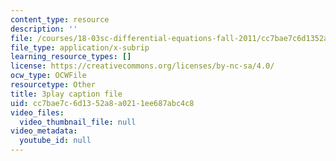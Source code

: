 ```yaml
---
content_type: resource
description: ''
file: /courses/18-03sc-differential-equations-fall-2011/cc7bae7c6d1352a8a0211ee687abc4c8_EWWw0jryj1A.vtt
file_type: application/x-subrip
learning_resource_types: []
license: https://creativecommons.org/licenses/by-nc-sa/4.0/
ocw_type: OCWFile
resourcetype: Other
title: 3play caption file
uid: cc7bae7c-6d13-52a8-a021-1ee687abc4c8
video_files:
  video_thumbnail_file: null
video_metadata:
  youtube_id: null
---
```


